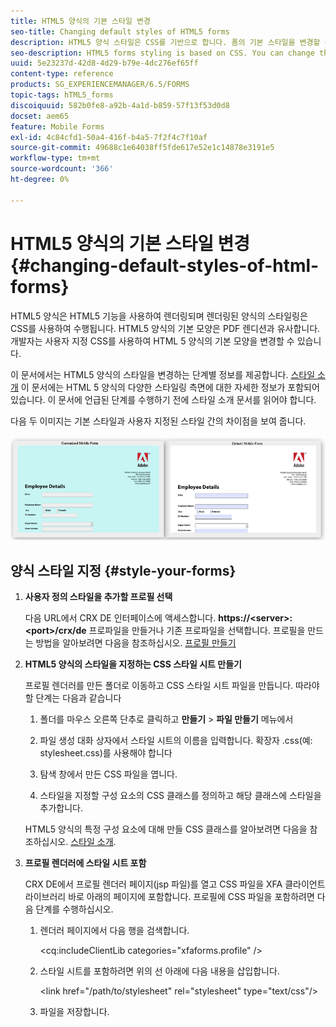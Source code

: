 ```yaml
---
title: HTML5 양식의 기본 스타일 변경
seo-title: Changing default styles of HTML5 forms
description: HTML5 양식 스타일은 CSS를 기반으로 합니다. 폼의 기본 스타일을 변경할 수 있습니다.
seo-description: HTML5 forms styling is based on CSS. You can change the default styles of the form.
uuid: 5e23237d-42d8-4d29-b79e-4dc276ef65ff
content-type: reference
products: SG_EXPERIENCEMANAGER/6.5/FORMS
topic-tags: hTML5_forms
discoiquuid: 582b0fe8-a92b-4a1d-b859-57f13f53d0d8
docset: aem65
feature: Mobile Forms
exl-id: 4c84cfd1-50a4-416f-b4a5-7f2f4c7f10af
source-git-commit: 49688c1e64038ff5fde617e52e1c14878e3191e5
workflow-type: tm+mt
source-wordcount: '366'
ht-degree: 0%

---
```


# HTML5 양식의 기본 스타일 변경{#changing-default-styles-of-html-forms}

HTML5 양식은 HTML5 기능을 사용하여 렌더링되며 렌더링된 양식의 스타일링은 CSS를 사용하여 수행됩니다. HTML5 양식의 기본 모양은 PDF 렌디션과 유사합니다. 개발자는 사용자 지정 CSS를 사용하여 HTML 5 양식의 기본 모양을 변경할 수 있습니다.

이 문서에서는 HTML5 양식의 스타일을 변경하는 단계별 정보를 제공합니다. [스타일 소개](/help/forms/using/css-styles.md) 이 문서에는 HTML 5 양식의 다양한 스타일링 측면에 대한 자세한 정보가 포함되어 있습니다. 이 문서에 언급된 단계를 수행하기 전에 스타일 소개 문서를 읽어야 합니다.

다음 두 이미지는 기본 스타일과 사용자 지정된 스타일 간의 차이점을 보여 줍니다.

![pictures-002-small](assets/pictures-002-small.png)

## 양식 스타일 지정 {#style-your-forms}

1. **사용자 정의 스타일을 추가할 프로필 선택**

   다음 URL에서 CRX DE 인터페이스에 액세스합니다. **https://&lt;server>:&lt;port>/crx/de** 프로파일을 만들거나 기존 프로파일을 선택합니다. 프로필을 만드는 방법을 알아보려면 다음을 참조하십시오. [프로필 만들기](/help/forms/using/custom-profile.md)

1. **HTML5 양식의 스타일을 지정하는 CSS 스타일 시트 만들기**

   프로필 렌더러를 만든 폴더로 이동하고 CSS 스타일 시트 파일을 만듭니다. 따라야 할 단계는 다음과 같습니다

   1. 폴더를 마우스 오른쪽 단추로 클릭하고 **만들기** > **파일 만들기** 메뉴에서

   1. 파일 생성 대화 상자에서 스타일 시트의 이름을 입력합니다. 확장자 .css(예: stylesheet.css)를 사용해야 합니다
   1. 탐색 창에서 만든 CSS 파일을 엽니다.
   1. 스타일을 지정할 구성 요소의 CSS 클래스를 정의하고 해당 클래스에 스타일을 추가합니다.

   HTML5 양식의 특정 구성 요소에 대해 만들 CSS 클래스를 알아보려면 다음을 참조하십시오. [스타일 소개](/help/forms/using/css-styles.md).

1. **프로필 렌더러에 스타일 시트 포함**

   CRX DE에서 프로필 렌더러 페이지(jsp 파일)를 열고 CSS 파일을 XFA 클라이언트 라이브러리 바로 아래의 페이지에 포함합니다. 프로필에 CSS 파일을 포함하려면 다음 단계를 수행하십시오.

   1. 렌더러 페이지에서 다음 행을 검색합니다.

      &lt;cq:includeClientLib categories=&quot;xfaforms.profile&quot; />

   1. 스타일 시트를 포함하려면 위의 선 아래에 다음 내용을 삽입합니다.

      &lt;link href=&quot;/path/to/stylesheet&quot; rel=&quot;stylesheet&quot; type=&quot;text/css&quot;/>

   1. 파일을 저장합니다.
